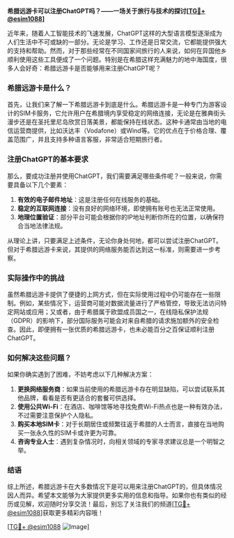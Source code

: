 **希腊远游卡可以注册ChatGPT吗？——一场关于旅行与技术的探讨[[TG💪+ @esim1088](https://t.me/s/esim1088)]**

近年来，随着人工智能技术的飞速发展，ChatGPT这样的大型语言模型逐渐成为人们生活中不可或缺的一部分。无论是学习、工作还是日常交流，它都能提供强大的支持和帮助。然而，对于那些经常在不同国家间旅行的人来说，如何在异国他乡顺利使用这些工具便成了一个问题。特别是在希腊这样充满魅力的地中海国度，很多人会好奇：希腊远游卡是否能够用来注册ChatGPT呢？

### 希腊远游卡是什么？

首先，让我们来了解一下希腊远游卡到底是什么。希腊远游卡是一种专门为游客设计的SIM卡服务，它允许用户在希腊境内享受稳定的网络连接，无论是在雅典街头漫步还是在圣托里尼岛欣赏日落美景，都能保持在线状态。这种卡通常由当地的电信运营商提供，比如沃达丰（Vodafone）或Wind等。它的优点在于价格合理、覆盖范围广，并且支持多种语言客服，非常适合短期旅行者。

### 注册ChatGPT的基本要求

那么，要成功注册并使用ChatGPT，我们需要满足哪些条件呢？一般来说，你需要具备以下几个要素：

1. **有效的电子邮件地址**：这是注册任何在线服务的基础。
2. **稳定的互联网连接**：没有良好的网络环境，即使拥有账号也无法正常使用。
3. **地理位置验证**：部分平台可能会根据你的IP地址判断你所在的位置，以确保符合当地法律法规。

从理论上讲，只要满足上述条件，无论你身处何地，都可以尝试注册ChatGPT。但对于希腊远游卡来说，其提供的网络服务能否达到这一标准，则需要进一步考察。

### 实际操作中的挑战

虽然希腊远游卡提供了便捷的上网方式，但在实际使用过程中仍可能存在一些限制。例如，某些情况下，运营商可能对数据流量进行了严格管控，导致无法访问特定网站或应用；又或者，由于希腊属于欧盟成员国之一，在线隐私保护法规（GDPR）的影响下，部分国际服务可能会对来自希腊的请求施加额外的安全检查。因此，即便拥有一张优质的希腊远游卡，也未必能百分之百保证顺利注册ChatGPT。

### 如何解决这些问题？

如果你确实遇到了困难，不妨考虑以下几种解决方案：

1. **更换网络服务商**：如果当前使用的希腊远游卡存在明显缺陷，可以尝试联系其他品牌，看看是否有更适合的套餐可供选择。
2. **使用公共Wi-Fi**：在酒店、咖啡馆等地寻找免费Wi-Fi热点也是一种有效办法，不过需要注意保护个人隐私。
3. **购买本地SIM卡**：对于长期居住或频繁往返于希腊的人士而言，直接在当地购买一张永久性的SIM卡或许更为可靠。
4. **咨询专业人士**：遇到复杂情况时，向相关领域的专家寻求建议总是一个明智之举。

### 结语

综上所述，希腊远游卡在大多数情况下是可以用来注册ChatGPT的，但具体情况因人而异。希望本文能够为大家提供更多实用的信息和指导。如果你也有类似的经历或见解，欢迎随时分享交流！最后，别忘了关注我们的频道[[TG💪+ @esim1088](https://t.me/s/esim1088)]获取更多精彩内容哦！

[[TG💪+ @esim1088](https://t.me/s/esim1088) ![Image](https://i.postimg.cc/4NQfJmqS/Snipaste-2025-05-13-00-14-12.png)]